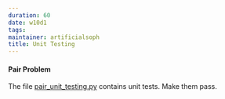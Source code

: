 ```yaml
---
duration: 60
date: w10d1
tags:
maintainer: artificialsoph
title: Unit Testing
---
```


#### Pair Problem

The file [pair_unit_testing.py](pair_unit_testing.py) contains unit tests. Make them pass.
